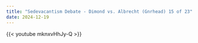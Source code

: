 ```yaml
---
title: "Sedevacantism Debate - Dimond vs. Albrecht (Gnrhead) 15 of 23"
date: 2024-12-19
---
```


{{< youtube mknxvHhJy-Q >}}
